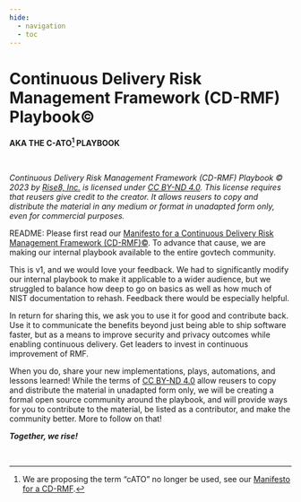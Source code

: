 ```yaml
---
hide:
  - navigation
  - toc
---
```


# Continuous Delivery Risk Management Framework (CD-RMF) Playbook©

**AKA THE C-ATO[^1] PLAYBOOK**

<br/>

*Continuous Delivery Risk Management Framework (CD-RMF) Playbook © 2023 by [Rise8, Inc.](https://www.rise8.us/) is licensed under [CC BY-ND 4.0](http://creativecommons.org/licenses/by-nd/4.0/?ref=chooser-v1). This license requires that reusers give credit to the creator. It allows reusers to copy and distribute the material in any medium or format in unadapted form only, even for commercial purposes.*

README: Please first read our [Manifesto for a Continuous Delivery Risk Management Framework (CD-RMF)©](https://rise8-us.github.io/cato-manifesto/). To advance that cause, we are making our internal playbook available to the entire govtech community. 

This is v1, and we would love your feedback. We had to significantly modify our internal playbook to make it applicable to a wider audience, but we struggled to balance how deep to go on basics as well as how much of NIST documentation to rehash. Feedback there would be especially helpful.

In return for sharing this, we ask you to use it for good and contribute back. Use it to communicate the benefits beyond just being able to ship software faster, but as a means to improve security and privacy outcomes while enabling continuous delivery. Get leaders to invest in continuous improvement of RMF.

When you do, share your new implementations, plays, automations, and lessons learned! While the terms of [CC BY-ND 4.0](http://creativecommons.org/licenses/by-nd/4.0/?ref=chooser-v1) allow reusers to copy and distribute the material in unadapted form only, we will be creating a formal open source community around the playbook, and will provide ways for you to contribute to the material, be listed as a contributor, and make the community better. More to follow on that!

***Together, we rise!***

<br/>

[^1]: We are proposing the term “cATO” no longer be used, see our [Manifesto for a CD-RMF](https://rise8-us.github.io/cato-manifesto/).

